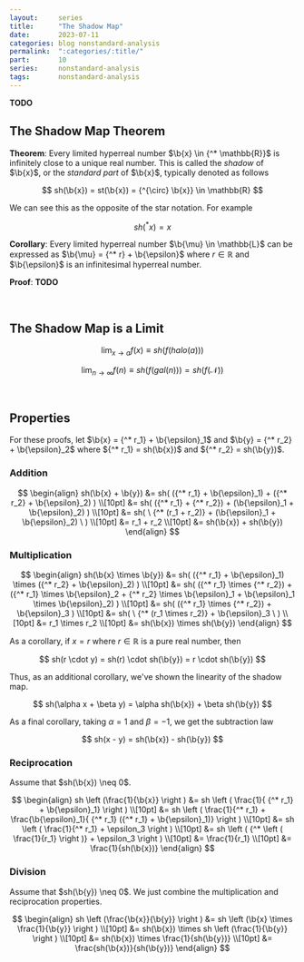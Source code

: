 ```yaml
---
layout:     series
title:      "The Shadow Map"
date:       2023-07-11
categories: blog nonstandard-analysis
permalink:  ":categories/:title/"
part:       10
series:     nonstandard-analysis
tags:       nonstandard-analysis
---
```


**TODO**



## The Shadow Map Theorem

<!-- Let ${^* \mathbb{X}}$ be any hyperset. Every limied number in this hyperset $\b{\mu} \in \mathbb{L}$ is infintely close to a unique number in  -->

**Theorem**: 
Every limited hyperreal number $\b{x} \in {^* \mathbb{R}}$ is infinitely close to a unique real number. This is called the _shadow_ of $\b{x}$, or the _standard part_ of $\b{x}$, typically denoted as follows

$$
sh(\b{x}) = st(\b{x}) = {^{\circ} \b{x}} \in \mathbb{R}
$$

We can see this as the opposite of the star notation. For example

$$
sh({^* x}) = x
$$

**Corollary**: Every limited hyperreal number $\b{\mu} \in \mathbb{L}$ can be expressed as $\b{\mu} = {^* r} + \b{\epsilon}$ where $r \in \mathbb{R}$ and $\b{\epsilon}$ is an infinitesimal hyperreal number.

**Proof**: **TODO**

<br>

## The Shadow Map is a Limit

$$
\lim_{x \rightarrow a} f(x) \equiv sh( f(halo(a)) )
$$

$$
\lim_{n \rightarrow \infty} f(n) \equiv sh( f(gal(n)) ) = sh( f(\mathcal{N}) )
$$

<br>

## Properties

For these proofs, let $\b{x} = {^* r_1} + \b{\epsilon}_1$ and $\b{y} = {^* r_2} + \b{\epsilon}_2$ where ${^* r_1} = sh(\b{x})$ and ${^* r_2} = sh(\b{y})$.

### Addition

$$
\begin{align}
    sh(\b{x} + \b{y}) 
    &= sh( ({^* r_1} + \b{\epsilon}_1) + ({^* r_2} + \b{\epsilon}_2) ) \\[10pt] 
    &= sh( ({^* r_1} + {^* r_2}) + (\b{\epsilon}_1 + \b{\epsilon}_2) ) \\[10pt] 
    &= sh( \ {^* (r_1 + r_2)} + (\b{\epsilon}_1 + \b{\epsilon}_2) \ ) \\[10pt] 
    &= r_1 + r_2 \\[10pt] 
    &= sh(\b{x}) + sh(\b{y})
\end{align}
$$

### Multiplication

$$
\begin{align}
    sh(\b{x} \times \b{y}) 
    &= sh( ({^* r_1} + \b{\epsilon}_1) \times ({^* r_2} + \b{\epsilon}_2) ) \\[10pt] 
    &= sh( ({^* r_1} \times {^* r_2}) + ({^* r_1} \times \b{\epsilon}_2 + {^* r_2} \times \b{\epsilon}_1 + \b{\epsilon}_1 \times \b{\epsilon}_2) ) \\[10pt] 
    &= sh( ({^* r_1} \times {^* r_2}) + \b{\epsilon}_3 ) \\[10pt] 
    &= sh( \ {^* (r_1 \times r_2)} + \b{\epsilon}_3 \ ) \\[10pt] 
    &= r_1 \times r_2 \\[10pt] 
    &= sh(\b{x}) \times sh(\b{y})
\end{align}
$$

As a corollary, if $x = r$ where $r \in \mathbb{R}$ is a pure real number, then

$$
sh(r \cdot y) = sh(r) \cdot sh(\b{y}) = r \cdot sh(\b{y})
$$

Thus, as an additional corollary, we've shown the linearity of the shadow map.

$$
sh(\alpha x + \beta y) = \alpha sh(\b{x}) + \beta sh(\b{y})
$$

As a final corollary, taking $\alpha = 1$ and $\beta = -1$, we get the subtraction law

$$
sh(x - y) = sh(\b{x}) - sh(\b{y})
$$

### Reciprocation

Assume that $sh(\b{x}) \neq 0$.

$$
\begin{align}
    sh \left (\frac{1}{\b{x}} \right ) 
    &= sh \left ( \frac{1}{ {^* r_1} + \b{\epsilon}_1} \right ) \\[10pt] 
    &= sh \left ( \frac{1}{^* r_1} + \frac{\b{\epsilon}_1}{ {^* r_1} ({^* r_1} + \b{\epsilon}_1)} \right ) \\[10pt] 
    &= sh \left ( \frac{1}{^* r_1} + \epsilon_3 \right ) \\[10pt] 
    &= sh \left ( {^* \left ( \frac{1}{r_1} \right )} + \epsilon_3 \right ) \\[10pt] 
    &= \frac{1}{r_1} \\[10pt] 
    &= \frac{1}{sh(\b{x})}
\end{align}
$$

### Division

Assume that $sh(\b{y}) \neq 0$. We just combine the multiplication and reciprocation properties.

$$
\begin{align}
    sh \left (\frac{\b{x}}{\b{y}} \right ) 
    &= sh \left (\b{x} \times \frac{1}{\b{y}} \right ) \\[10pt] 
    &= sh(\b{x}) \times sh \left (\frac{1}{\b{y}} \right ) \\[10pt] 
    &= sh(\b{x}) \times \frac{1}{sh(\b{y})} \\[10pt] 
    &= \frac{sh(\b{x})}{sh(\b{y})}
\end{align}
$$